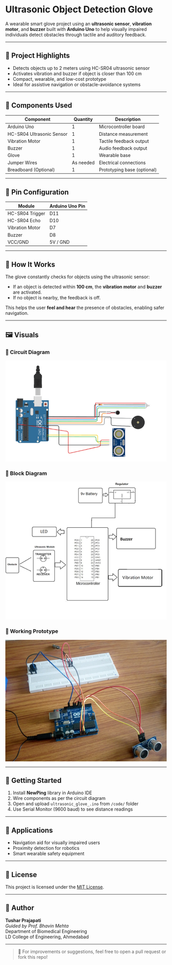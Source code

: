 # Ultrasonic Object Detection Glove

A wearable smart glove project using an **ultrasonic sensor**, **vibration motor**, and **buzzer** built with **Arduino Uno** to help visually impaired individuals detect obstacles through tactile and auditory feedback.

---

## 📌 Project Highlights

- Detects objects up to 2 meters using HC-SR04 ultrasonic sensor
- Activates vibration and buzzer if object is closer than 100 cm
- Compact, wearable, and low-cost prototype
- Ideal for assistive navigation or obstacle-avoidance systems



---

## 🔧 Components Used

| Component               | Quantity | Description                       |
|------------------------|----------|-----------------------------------|
| Arduino Uno            | 1        | Microcontroller board             |
| HC-SR04 Ultrasonic Sensor | 1      | Distance measurement              |
| Vibration Motor        | 1        | Tactile feedback output           |
| Buzzer                 | 1        | Audio feedback output             |
| Glove                  | 1        | Wearable base                     |
| Jumper Wires           | As needed | Electrical connections           |
| Breadboard (Optional)  | 1        | Prototyping base (optional)       |

---

## 🔌 Pin Configuration

| Module           | Arduino Uno Pin |
|------------------|------------------|
| HC-SR04 Trigger  | D11              |
| HC-SR04 Echo     | D10              |
| Vibration Motor  | D7               |
| Buzzer           | D8               |
| VCC/GND          | 5V / GND         |

---

## 🧠 How It Works

The glove constantly checks for objects using the ultrasonic sensor:

- If an object is detected within **100 cm**, the **vibration motor** and **buzzer** are activated.
- If no object is nearby, the feedback is off.

This helps the user **feel and hear** the presence of obstacles, enabling safer navigation.

---

## 🖼️ Visuals

### 🔌 Circuit Diagram  
![Circuit Diagram](images/circuit_diagram.jpg)

### 🧩 Block Diagram  
![Block Diagram](images/block_diagram.jpg)

### 🧤 Working Prototype  
![Working Glove](images/working_prototype.jpg)

---

## 🧪 Getting Started

1. Install **NewPing** library in Arduino IDE
2. Wire components as per the circuit diagram
3. Open and upload `ultrasonic_glove_.ino` from `/code/` folder
4. Use Serial Monitor (9600 baud) to see distance readings

---

## 🎯 Applications

- Navigation aid for visually impaired users
- Proximity detection for robotics
- Smart wearable safety equipment

---

## 📃 License

This project is licensed under the [MIT License](LICENSE).

---

## 👤 Author

**Tushar Prajapati**  
*Guided by Prof. Bhavin Mehta*  
Department of Biomedical Engineering  
LD College of Engineering, Ahmedabad

---

> 📌 For improvements or suggestions, feel free to open a pull request or fork this repo!


